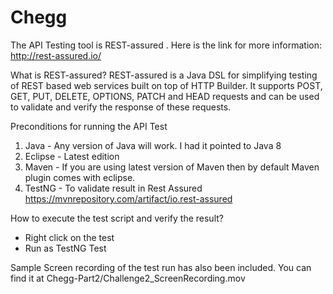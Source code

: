 # Chegg

The API Testing tool is REST-assured .
Here is the link for more information: http://rest-assured.io/

What is REST-assured?
REST-assured is a Java DSL for simplifying testing of REST based web services built on top of HTTP Builder. It supports POST, GET, PUT, DELETE, OPTIONS, PATCH and HEAD requests and can be used to validate and verify the response of these requests.

Preconditions for running the API Test

1. Java - Any version of Java will work. I had it pointed to Java 8
2. Eclipse - Latest edition
3. Maven - If you are using latest version of Maven then by default Maven plugin comes with eclipse.
4. TestNG - To validate result in Rest Assured 
https://mvnrepository.com/artifact/io.rest-assured

How to execute the test script and verify the result?

- Right click on the test 
- Run as TestNG Test

Sample Screen recording of the test run has also been included. You can find it at Chegg-Part2/Challenge2_ScreenRecording.mov